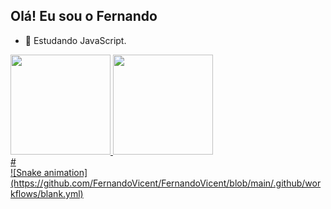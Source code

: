## Olá! Eu sou o Fernando
- 🌱 Estudando JavaScript.

<div>
  <a href="https://github.com/FernandoVicent">
  <img height="160em" src="https://github-readme-stats.vercel.app/api?username=FernandoVicent&show_icons=true&theme=dark&include_all_commits=true&count_private=true"/>
  <img height="160em" src="https://github-readme-stats.vercel.app/api/top-langs/?username=FernandoVicent&layout=compact&langs_count=7&theme=dark"/>
</div>
#<br>
![Snake animation](https://github.com/FernandoVicent/FernandoVicent/blob/main/.github/workflows/blank.yml)

